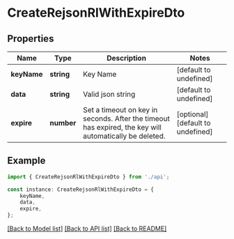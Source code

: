 # CreateRejsonRlWithExpireDto


## Properties

Name | Type | Description | Notes
------------ | ------------- | ------------- | -------------
**keyName** | **string** | Key Name | [default to undefined]
**data** | **string** | Valid json string | [default to undefined]
**expire** | **number** | Set a timeout on key in seconds. After the timeout has expired, the key will automatically be deleted. | [optional] [default to undefined]

## Example

```typescript
import { CreateRejsonRlWithExpireDto } from './api';

const instance: CreateRejsonRlWithExpireDto = {
    keyName,
    data,
    expire,
};
```

[[Back to Model list]](../README.md#documentation-for-models) [[Back to API list]](../README.md#documentation-for-api-endpoints) [[Back to README]](../README.md)
